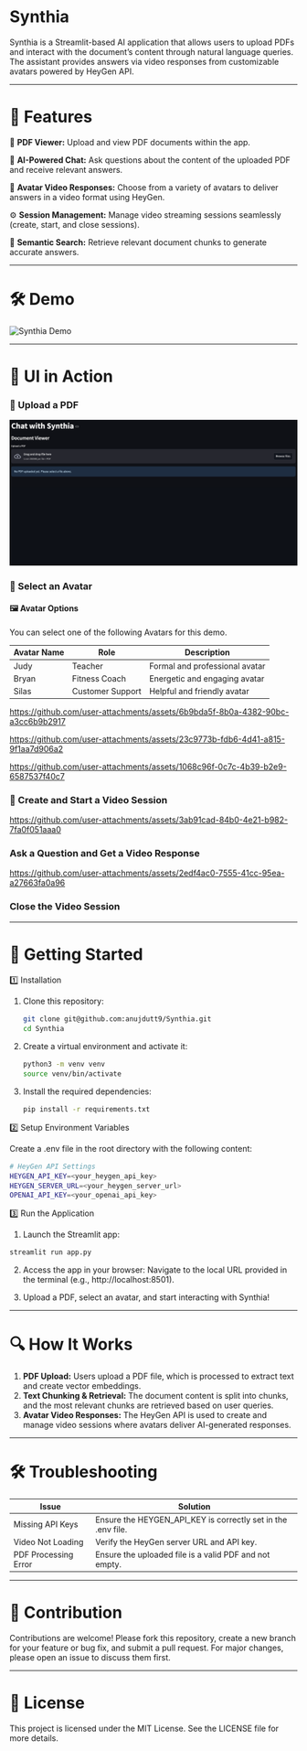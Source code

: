 # Synthia

Synthia is a Streamlit-based AI application that allows users to upload PDFs and interact with the document’s content through natural language queries. The assistant provides answers via video responses from customizable avatars powered by HeyGen API.

---

# 🌟 Features

📄 **PDF Viewer:** Upload and view PDF documents within the app.

🧠 **AI-Powered Chat:** Ask questions about the content of the uploaded PDF and receive relevant answers.

🎥 **Avatar Video Responses:** Choose from a variety of avatars to deliver answers in a video format using HeyGen.

⚙️ **Session Management:** Manage video streaming sessions seamlessly (create, start, and close sessions).

🔎 **Semantic Search:** Retrieve relevant document chunks to generate accurate answers.

---

# 🛠️ Demo

![Synthia Demo]()

---

# 🎥 UI in Action

###  📄 Upload a PDF

![Landing Page](assets/ui/landing_page.png)

### 🤖 Select an Avatar

#### 🖼️ Avatar Options

You can select one of the following Avatars for this demo.

| Avatar Name | Role	 |  Description   |
| ------- | ------------ | --------------------- |
| Judy	  | Teacher	     | Formal and professional avatar |
| Bryan	  | Fitness Coach |	Energetic and engaging avatar |
| Silas	  | Customer Support |	Helpful and friendly avatar |

https://github.com/user-attachments/assets/6b9bda5f-8b0a-4382-90bc-a3cc6b9b2917

https://github.com/user-attachments/assets/23c9773b-fdb6-4d41-a815-9f1aa7d906a2

https://github.com/user-attachments/assets/1068c96f-0c7c-4b39-b2e9-6587537f40c7

### 🎥 Create and Start a Video Session

https://github.com/user-attachments/assets/3ab91cad-84b0-4e21-b982-7fa0f051aaa0

### Ask a Question and Get a Video Response

https://github.com/user-attachments/assets/2edf4ac0-7555-41cc-95ea-a27663fa0a96

### Close the Video Session

---

# 🚀 Getting Started

1️⃣ Installation

1. Clone this repository:
    ```bash
    git clone git@github.com:anujdutt9/Synthia.git
    cd Synthia
    ```

2. Create a virtual environment and activate it:
    ```bash
   python3 -m venv venv
   source venv/bin/activate
    ```

3. Install the required dependencies:
    ```bash
    pip install -r requirements.txt
    ```

2️⃣ Setup Environment Variables

Create a .env file in the root directory with the following content:
   ```bash
   # HeyGen API Settings
  HEYGEN_API_KEY=<your_heygen_api_key>
  HEYGEN_SERVER_URL=<your_heygen_server_url>
  OPENAI_API_KEY=<your_openai_api_key>
   ```

3️⃣ Run the Application

1.	Launch the Streamlit app:
   ```bash
   streamlit run app.py
   ```

2.	Access the app in your browser: Navigate to the local URL provided in the terminal (e.g., http://localhost:8501).

3. Upload a PDF, select an avatar, and start interacting with Synthia!

---

# 🔍 How It Works

1.	**PDF Upload:** Users upload a PDF file, which is processed to extract text and create vector embeddings. 
2. **Text Chunking & Retrieval:** The document content is split into chunks, and the most relevant chunks are retrieved based on user queries. 
3. **Avatar Video Responses:** The HeyGen API is used to create and manage video sessions where avatars deliver AI-generated responses.

---

# 🛠️ Troubleshooting

| Issue                                                                        | Solution	                                                    | 
|------------------------------------------------------------------------------|--------------------------------------------------------------|
| Missing API Keys	                                                            | Ensure the HEYGEN_API_KEY is correctly set in the .env file. |
| Video Not Loading                                                            | 	Verify the HeyGen server URL and API key.                   |
 | PDF Processing Error | 	Ensure the uploaded file is a valid PDF and not empty.      |

---

# 🤝 Contribution

Contributions are welcome! Please fork this repository, create a new branch for your feature or bug fix, and submit a pull request. For major changes, please open an issue to discuss them first.

---

# 📜 License

This project is licensed under the MIT License. See the LICENSE file for more details.
